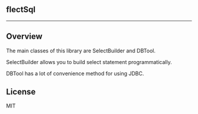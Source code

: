 flectSql
-----------------
-----------------

Overview
--------
The main classes of this library are SelectBuilder and DBTool.

SelectBuilder allows you to build select statement programmatically.

DBTool has a lot of convenience method for using JDBC.

License
-------
MIT

